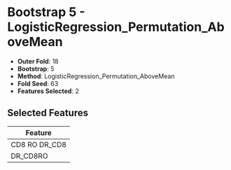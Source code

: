 # Bootstrap 5 - LogisticRegression_Permutation_AboveMean

- **Outer Fold**: 18
- **Bootstrap**: 5
- **Method**: LogisticRegression_Permutation_AboveMean
- **Fold Seed**: 63
- **Features Selected**: 2

## Selected Features

| Feature |
|---------|
| CD8 RO DR_CD8 |
| DR_CD8RO |
